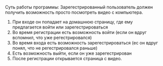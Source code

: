 Суть работы программы: Зарегестрированный пользователь должен получить возможность просто посмотреть видео с компьютера. 
1) При входе он попадает на домашнюю страницу, где ему предлагается войти или зарегестрироваться
2) Во время регистрации есть возможность войти (если он вдруг вспомнил, что уже регестрировался)
3) Во время входа есть возможность зарегестрироваться (ес он вдруг понял, что не регестрировался раньше)
4) Есть возможность выйти, если он уже зарегестрирован
5) После регистрации открывается страница с видео.
